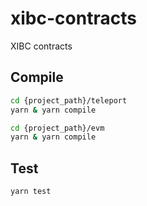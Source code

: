# xibc-contracts

XIBC contracts

## Compile

```bash
cd {project_path}/teleport
yarn & yarn compile

cd {project_path}/evm
yarn & yarn compile
```

## Test

```bash
yarn test
```
